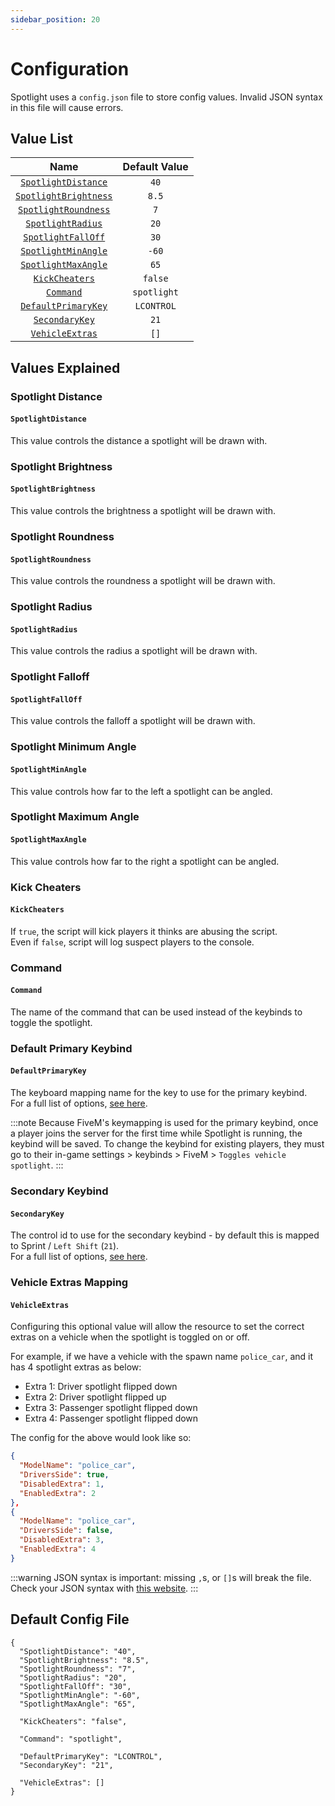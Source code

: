 ```yaml
---
sidebar_position: 20
---
```


# Configuration

Spotlight uses a `config.json` file to store config values. Invalid JSON syntax in this file will cause errors.

## Value List

|                      Name                       | Default Value |
|:-----------------------------------------------:|:-------------:|
|   [`SpotlightDistance`](#spotlight-distance)    |     `40`      |
| [`SpotlightBrightness`](#spotlight-brightness)  |     `8.5`     |
|  [`SpotlightRoundness`](#spotlight-roundness)   |      `7`      |
|     [`SpotlightRadius`](#spotlight-radius)      |     `20`      |
|    [`SpotlightFallOff`](#spotlight-falloff)     |     `30`      |
| [`SpotlightMinAngle`](#spotlight-minimum-angle) |     `-60`     |
| [`SpotlightMaxAngle`](#spotlight-maximum-angle) |     `65`      |
|        [`KickCheaters`](#kick-cheaters)         |    `false`    |
|              [`Command`](#command)              |  `spotlight`  |
| [`DefaultPrimaryKey`](#default-primary-keybind) |  `LCONTROL`   |
|      [`SecondaryKey`](#secondary-keybind)       |     `21`      |
|   [`VehicleExtras`](#vehicle-extras-mapping)    |     `[]`      |

## Values Explained

### Spotlight Distance
#### `SpotlightDistance`
This value controls the distance a spotlight will be drawn with.

### Spotlight Brightness
#### `SpotlightBrightness`
This value controls the brightness a spotlight will be drawn with.

### Spotlight Roundness
#### `SpotlightRoundness`
This value controls the roundness a spotlight will be drawn with.

### Spotlight Radius
#### `SpotlightRadius`
This value controls the radius a spotlight will be drawn with.

### Spotlight Falloff
#### `SpotlightFallOff`
This value controls the falloff a spotlight will be drawn with.

### Spotlight Minimum Angle
#### `SpotlightMinAngle`
This value controls how far to the left a spotlight can be angled.

### Spotlight Maximum Angle
#### `SpotlightMaxAngle`
This value controls how far to the right a spotlight can be angled.

### Kick Cheaters
#### `KickCheaters`
If `true`, the script will kick players it thinks are abusing the script.  
Even if `false`, script will log suspect players to the console.

### Command
#### `Command`
The name of the command that can be used instead of the keybinds to toggle the spotlight.

### Default Primary Keybind
#### `DefaultPrimaryKey`
The keyboard mapping name for the key to use for the primary keybind.  
For a full list of options, [see here](https://docs.fivem.net/docs/game-references/input-mapper-parameter-ids/keyboard/).

:::note
Because FiveM's keymapping is used for the primary keybind, once a player joins the server for the first time while Spotlight is running, the keybind will be saved. To change the keybind for existing players, they must go to their in-game settings > keybinds > FiveM > `Toggles vehicle spotlight`.
:::

### Secondary Keybind
#### `SecondaryKey`
The control id to use for the secondary keybind - by default this is mapped to Sprint / `Left Shift` (`21`).  
For a full list of options, [see here](https://docs.fivem.net/docs/game-references/controls/#controls).

### Vehicle Extras Mapping
#### `VehicleExtras`
Configuring this optional value will allow the resource to set the correct extras on a vehicle when the spotlight is toggled on or off.

For example, if we have a vehicle with the spawn name `police_car`, and it has 4 spotlight extras as below:
- Extra 1: Driver spotlight flipped down
- Extra 2: Driver spotlight flipped up
- Extra 3: Passenger spotlight flipped down
- Extra 4: Passenger spotlight flipped down

The config for the above would look like so:

```json
{
  "ModelName": "police_car",
  "DriversSide": true,
  "DisabledExtra": 1,
  "EnabledExtra": 2
},
{
  "ModelName": "police_car",
  "DriversSide": false,
  "DisabledExtra": 3,
  "EnabledExtra": 4
}
```

:::warning
JSON syntax is important: missing `,`s, or `[]`s will break the file. Check your JSON syntax with [this website](https://jsonformatter.org/).
:::

## Default Config File
```text showLineNumbers
{
  "SpotlightDistance": "40",
  "SpotlightBrightness": "8.5",
  "SpotlightRoundness": "7",
  "SpotlightRadius": "20",
  "SpotlightFallOff": "30",
  "SpotlightMinAngle": "-60",
  "SpotlightMaxAngle": "65",

  "KickCheaters": "false",

  "Command": "spotlight",

  "DefaultPrimaryKey": "LCONTROL",
  "SecondaryKey": "21",

  "VehicleExtras": []
}
```
